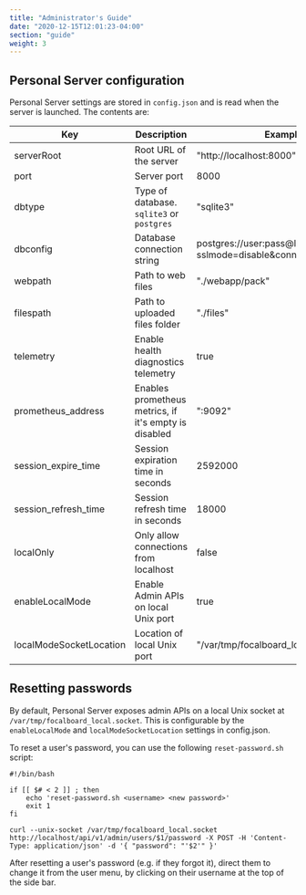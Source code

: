 ```yaml
---
title: "Administrator's Guide"
date: "2020-12-15T12:01:23-04:00"
section: "guide"
weight: 3
---
```


## Personal Server configuration

Personal Server settings are stored in `config.json` and is read when the server is launched. The contents are:

| Key      | Description | Example |
| -----------   | ----------- | ---
| serverRoot    | Root URL of the server    | "http://localhost:8000"
| port          | Server port               | 8000
| dbtype        | Type of database. `sqlite3` or `postgres` | "sqlite3"
| dbconfig      | Database connection string    | postgres://user:pass@localhost/boards?sslmode=disable&connect_timeout=10
| webpath       | Path to web files         | "./webapp/pack"
| filespath     | Path to uploaded files folder | "./files"
| telemetry     | Enable health diagnostics telemetry | true
| prometheus_address | Enables prometheus metrics, if it's empty is disabled | ":9092"
| session_expire_time | Session expiration time in seconds | 2592000
| session_refresh_time  | Session refresh time in seconds | 18000
| localOnly | Only allow connections from localhost | false
| enableLocalMode | Enable Admin APIs on local Unix port | true
| localModeSocketLocation | Location of local Unix port | "/var/tmp/focalboard_local.socket"


## Resetting passwords

By default, Personal Server exposes admin APIs on a local Unix socket at `/var/tmp/focalboard_local.socket`. This is configurable by the `enableLocalMode` and `localModeSocketLocation` settings in config.json.

To reset a user's password, you can use the following `reset-password.sh` script:

```
#!/bin/bash

if [[ $# < 2 ]] ; then
    echo 'reset-password.sh <username> <new password>'
    exit 1
fi

curl --unix-socket /var/tmp/focalboard_local.socket http://localhost/api/v1/admin/users/$1/password -X POST -H 'Content-Type: application/json' -d '{ "password": "'$2'" }'
```

After resetting a user's password (e.g. if they forgot it), direct them to change it from the user menu, by clicking on their username at the top of the side bar.

